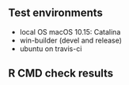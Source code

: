 ## Test environments
* local OS macOS 10.15: Catalina
* win-builder (devel and release)
* ubuntu on travis-ci

## R CMD check results
